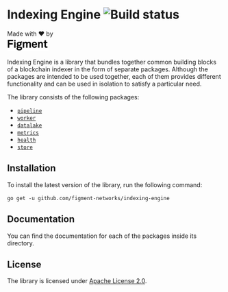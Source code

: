 # Indexing Engine ![Build status](https://github.com/figment-networks/indexing-engine/workflows/build/badge.svg)

Made with :heart: by<br/>
<a href="https://figment.io"><img alt="Figment" src="assets/figment-logo.svg" height="32px" align="bottom"/></a>

Indexing Engine is a library that bundles together common building blocks of a blockchain indexer in the form of separate packages.
Although the packages are intended to be used together, each of them provides different functionality and can be used in isolation to satisfy a particular need.

The library consists of the following packages:

- [`pipeline`](pipeline)
- [`worker`](worker)
- [`datalake`](datalake)
- [`metrics`](metrics)
- [`health`](health)
- [`store`](store)

## Installation

To install the latest version of the library, run the following command:

```shell
go get -u github.com/figment-networks/indexing-engine
```

## Documentation

You can find the documentation for each of the packages inside its directory.

## License

The library is licensed under [Apache License 2.0](LICENSE).

